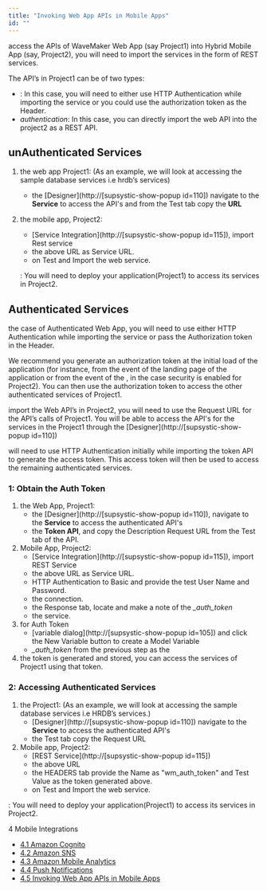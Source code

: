 ```yaml
---
title: "Invoking Web App APIs in Mobile Apps"
id: ""
---
```


access the APIs of WaveMaker Web App (say Project1) into Hybrid Mobile App (say, Project2), you will need to import the services in the form of REST services.

The API’s in Project1 can be of two types:

- : In this case, you will need to either use HTTP Authentication while importing the service or you could use the authorization token as the Header.
- _authentication_: In this case, you can directly import the web API into the project2 as a REST API.

## unAuthenticated Services

1. the web app Project1: (As an example, we will look at accessing the sample database services i.e hrdb’s services)
    - the [Designer](http://[supsystic-show-popup id=110]) navigate to the **Service** to access the API's and from the Test tab copy the **URL**
2. the mobile app, Project2:
    
    - [Service Integration](http://[supsystic-show-popup id=115]), import Rest service
    - the above URL as Service URL.
    - on Test and Import the web service.
    
    : You will need to deploy your application(Project1) to access its services in Project2.

## Authenticated Services

the case of Authenticated Web App, you will need to use either HTTP Authentication while importing the service or pass the Authorization token in the Header.

We recommend you generate an authorization token at the initial load of the application (for instance, from the event of the landing page of the application or from the event of the , in the case security is enabled for Project2). You can then use the authorization token to access the other authenticated services of Project1.

import the Web API’s in Project2, you will need to use the Request URL for the API’s calls of Project1. You will be able to access the API's for the services in the Project1 through the [Designer](http://[supsystic-show-popup id=110])

will need to use HTTP Authentication initially while importing the token API to generate the access token. This access token will then be used to access the remaining authenticated services.

### 1: Obtain the Auth Token

1. the Web App, Project1:
    - the [Designer](http://[supsystic-show-popup id=110]), navigate to the **Service** to access the authenticated API's
    - the **Token API**, and copy the Description Request URL from the Test tab of the API.
2. Mobile App, Project2:
    - [Service Integration](http://[supsystic-show-popup id=115]), import REST Service
    - the above URL as Service URL.
    - HTTP Authentication to Basic and provide the test User Name and Password.
    - the connection.
    - the Response tab, locate and make a note of the _\_auth\_token_
    - the service.
3. for Auth Token
    - [variable dialog](http://[supsystic-show-popup id=105]) and click the New Variable button to create a Model Variable
    - _\_auth\_token_ from the previous step as the
4. the token is generated and stored, you can access the services of Project1 using that token.

### 2: Accessing Authenticated Services

1. the Project1: (As an example, we will look at accessing the sample database services i.e HRDB’s services.)
    - [Designer](http://[supsystic-show-popup id=110]) navigate to the **Service** to access the authenticated API's
    - the Test tab copy the Request URL
2. Mobile app, Project2:
    - [REST Service](http://[supsystic-show-popup id=115])
    - the above URL
    - the HEADERS tab provide the Name as "wm\_auth\_token" and Test Value as the token generated above.
    - on Test and Import the web service.

: You will need to deploy your application(Project1) to access its services in Project2.

4 Mobile Integrations

- [4.1 Amazon Cognito](/learn/hybrid-mobile/mobile-integrations/)
- [4.2 Amazon SNS](/learn/hybrid-mobile/mobile-integrations-amazon-sns/)
- [4.3 Amazon Mobile Analytics](/learn/hybrid-mobile/mobile-integrations-amazon-mobile-analytics/)
- [4.4 Push Notifications](/learn/hybrid-mobile/use-push-notification-wm-mobile-app/)
- [4.5 Invoking Web App APIs in Mobile Apps](#)
